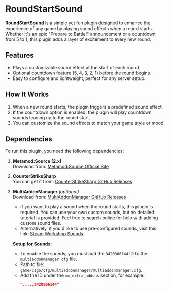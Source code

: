 # RoundStartSound

**RoundStartSound** is a simple yet fun plugin designed to enhance the experience of any game by playing sound effects when a round starts. Whether it's an epic "Prepare to Battle!" announcement or a countdown from 5 to 1, this plugin adds a layer of excitement to every new round.

## Features

- Plays a customizable sound effect at the start of each round.
- Optional countdown feature (5, 4, 3, 2, 1) before the round begins.
- Easy to configure and lightweight, perfect for any server setup.

## How It Works

1. When a new round starts, the plugin triggers a predefined sound effect.
2. If the countdown option is enabled, the plugin will play countdown sounds leading up to the round start.
3. You can customize the sound effects to match your game style or mood.

## Dependencies

To run this plugin, you need the following dependencies:

1. **Metamod:Source (2.x)**  
   Download from: [Metamod:Source Official Site](https://www.sourcemm.net/downloads.php/?branch=master)

2. **CounterStrikeSharp**  
   You can get it from: [CounterStrikeSharp GitHub Releases](https://github.com/roflmuffin/CounterStrikeSharp/releases)

3. **MultiAddonManager** *(optional)*  
   Download from: [MultiAddonManager GitHub Releases](https://github.com/Source2ZE/MultiAddonManager/releases)  

   - If you want to play a sound when the round starts, this plugin is required. You can use your own custom sounds, but no detailed tutorial is provided. Feel free to search online for help with adding custom sound files.
   - Alternatively, if you'd like to use pre-configured sounds, visit this link: [Steam Workshop Sounds](https://steamcommunity.com/sharedfiles/filedetails/?id=3420306144).  

   **Setup for Sounds:**
   - To enable the sounds, you must add the `3420306144` ID to the `multiaddonmanager.cfg` file.  
   - Path to file: `game/csgo/cfg/multiaddonmanager/multiaddonmanager.cfg`.  
   - Add the ID under the `mm_extra_addons` section, for example:  
     ```json
     "....,3420306144"
     ```
